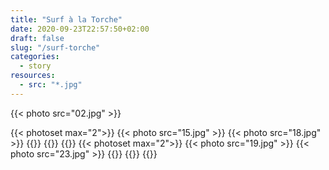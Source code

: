 ```yaml
---
title: "Surf à la Torche"
date: 2020-09-23T22:57:50+02:00
draft: false
slug: "/surf-torche"
categories:
  - story
resources:
  - src: "*.jpg"
---
```


{{< photo src="02.jpg" >}}

{{< photoset max="2">}}
{{< photo src="15.jpg" >}}
{{< photo src="18.jpg" >}}
{{</photoset >}}
{{<photo src="14.jpg" >}}
{{<photo src="16.jpg" >}}
{{< photoset max="2">}}
{{< photo src="19.jpg" >}}
{{< photo src="23.jpg" >}}
{{</photoset >}}
{{<photo src="25.jpg" >}}
{{<photo src="35.jpg" >}}
